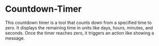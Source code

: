 # Countdown-Timer
This countdown timer is a tool that counts down from a specified time to zero. It displays the remaining time in units like days, hours, minutes, and seconds. Once the timer reaches zero, it triggers an action like showing a message.
